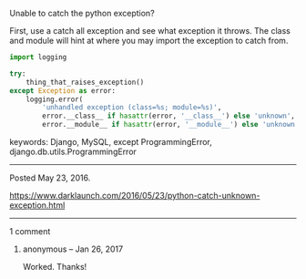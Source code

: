 Unable to catch the python exception?

First, use a catch all exception and see what exception it throws. The class and module will hint at where you may import the exception to catch from.

```python
import logging

try:
    thing_that_raises_exception()
except Exception as error:
    logging.error(
        'unhandled exception (class=%s; module=%s)',
        error.__class__ if hasattr(error, '__class__') else 'unknown',
        error.__module__ if hasattr(error, '__module__') else 'unknown')
```

keywords: Django, MySQL, except ProgrammingError, django.db.utils.ProgrammingError

---

Posted May 23, 2016.

https://www.darklaunch.com/2016/05/23/python-catch-unknown-exception.html

---

1 comment

<ol>
    <li>
        <div>
            anonymous &ndash; Jan 26, 2017
            <div>
                <p>Worked. Thanks!</p>
            </div>
        </div>
    </li>
</ol>
